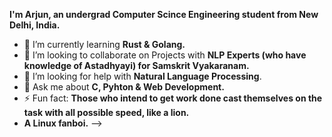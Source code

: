 **I'm Arjun, an undergrad Computer Scince Engineering student from New Delhi, India.**


* 🌱 I’m currently learning **Rust & Golang.**
* 👯 I’m looking to collaborate on Projects with **NLP Experts (who have knowledge of Astadhyayi) for Samskrit Vyakaranam.** 
* 🤔 I’m looking for help with **Natural Language Processing**.
* 💬 Ask me about **C, Pyhton & Web Development.**
* ⚡ Fun fact: **Those who intend to get work done cast themselves on the task with all possible speed, like a lion.**
* **A Linux fanboi.**
-->
